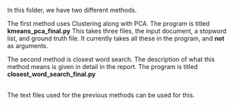 In this folder, we have two different methods.

The first method uses Clustering </b>along with PCA. 
The program is titled <b>kmeans_pca_final.py</b> 
This takes three files, the input document, a stopword list, 
and ground truth file. It currently takes all these in the program,
and <b> not </b> as arguments.
<br>

The second method is closest word search.
The description of what this method means is given
in detail in the report. 
The program is titled <b>closest_word_search_final.py</b> 

<br>
The text files used for the previous methods can be used for
this.
